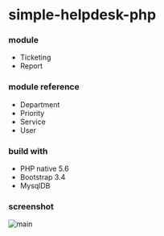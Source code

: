 # simple-helpdesk-php

### module
- Ticketing
- Report

### module reference
- Department
- Priority
- Service
- User

### build with
- PHP native 5.6
- Bootstrap 3.4
- MysqlDB

### screenshot
![main](https://github.com/dyazincahya/simple-helpdesk-php/blob/master/screenshot/main.png)
